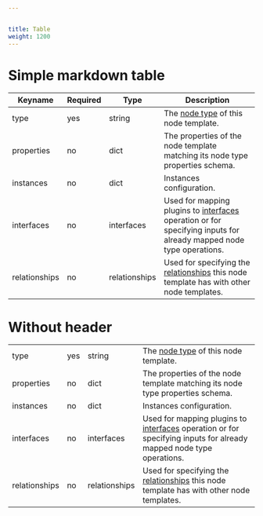 ```yaml
---


title: Table
weight: 1200
---
```


 

# Simple markdown table

Keyname       | Required | Type          | Description
-----------   | -------- | ----          | -----------
type          | yes      | string        | The [node type](dsl-spec-node-types.html) of this node template.
properties    | no       | dict          | The properties of the node template matching its node type properties schema.
instances     | no       | dict          | Instances configuration.
interfaces    | no       | interfaces    | Used for mapping plugins to [interfaces](dsl-spec-interfaces.html) operation or for specifying inputs for already mapped node type operations.
relationships | no       | relationships | Used for specifying the [relationships](dsl-spec-relationships.html) this node template has with other node templates.


# Without header

|      |  |           | |
|--------|-------|----|----------|
|type          | yes      | string        | The [node type](dsl-spec-node-types.html) of this node template.
|properties    | no       | dict          | The properties of the node template matching its node type properties schema.
|instances     | no       | dict          | Instances configuration.
|interfaces    | no       | interfaces    | Used for mapping plugins to [interfaces](dsl-spec-interfaces.html) operation or for specifying inputs for already mapped node type operations.
|relationships | no       | relationships | Used for specifying the [relationships](dsl-spec-relationships.html) this node template has with other node templates.


